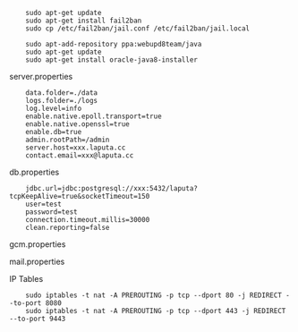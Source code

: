         sudo apt-get update
        sudo apt-get install fail2ban
        sudo cp /etc/fail2ban/jail.conf /etc/fail2ban/jail.local

        sudo apt-add-repository ppa:webupd8team/java
        sudo apt-get update
        sudo apt-get install oracle-java8-installer
        

        

server.properties

        data.folder=./data
        logs.folder=./logs
        log.level=info
        enable.native.epoll.transport=true
        enable.native.openssl=true
        enable.db=true
        admin.rootPath=/admin
        server.host=xxx.laputa.cc
        contact.email=xxx@laputa.cc
        
db.properties

        jdbc.url=jdbc:postgresql://xxx:5432/laputa?tcpKeepAlive=true&socketTimeout=150
        user=test
        password=test
        connection.timeout.millis=30000
        clean.reporting=false

gcm.properties

mail.properties

IP Tables

        sudo iptables -t nat -A PREROUTING -p tcp --dport 80 -j REDIRECT --to-port 8080
        sudo iptables -t nat -A PREROUTING -p tcp --dport 443 -j REDIRECT --to-port 9443